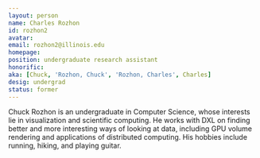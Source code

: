 ```yaml
---
layout: person
name: Charles Rozhon
id: rozhon2
avatar: 
email: rozhon2@illinois.edu
homepage: 
position: undergraduate research assistant
honorific: 
aka: [Chuck, 'Rozhon, Chuck', 'Rozhon, Charles', Charles]
desig: undergrad
status: former
---
```


Chuck Rozhon is an undergraduate in Computer Science, whose interests
lie in visualization and scientific computing. He works with DXL on
finding better and more interesting ways of looking at data, including
GPU volume rendering and applications of distributed computing. His
hobbies include running, hiking, and playing guitar.
